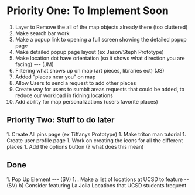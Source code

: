 <h1> Priority One: To Implement Soon </h1>

1. Layer to Remove the all of the map objects already there (too cluttered)
1. Make search bar work
1. Make a popup link to opening a full screen  showing the detailed popup page
1. Make detailed popup page layout (ex Jason/Steph Prototype)
1. Make location dot have orientation (so it shows what direction you are facing) --- (JM)
1. Filtering what shows up on map (art pieces, libraries ect) (JS)
1. Added "places near you" on map 
1. Allow Users to send a request to add other places
1. Create way for users to sumbit areas requests that could be added, to reduce our workload in fidning locations
1. Add ability for map personalizations (users favorite places)

<h2> Priority Two: Stuff to do later </h2>
1. Create All pins page (ex Tiffanys Prototype)
1. Make triton man tutorial 
1. Create user profile page
1. Work on creating the icons for all the different places
1.  Add the options button (? what does this mean)

<h2> Done </h2>
1. Pop Up Element --- (SV)
1. . Make a list of locations at UCSD to feature -- (SV)
	b) Consider featuring La Jolla Locations that UCSD students frequent
